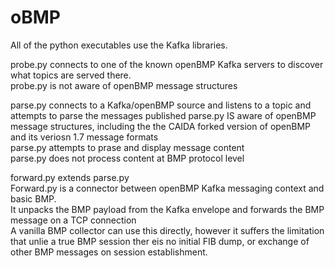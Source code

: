 # oBMP

All of the python executables use the Kafka libraries.

probe.py connects to one of the known openBMP Kafka servers to discover what topics are served there.  
probe.py is not aware of openBMP message structures

parse.py connects to a Kafka/openBMP source and listens to a topic and attempts to parse the messages published
parse.py IS aware of openBMP message structures, including the the CAIDA forked version of openBMP and its veriosn 1.7 message formats  
parse.py attempts to prase and display message content  
parse.py does not process content at BMP protocol level  

forward.py extends parse.py  
  Forward.py is a connector between openBMP Kafka messaging context and basic BMP.  
  It unpacks the BMP payload from the Kafka envelope and forwards the BMP message on a TCP connection  
  A vanilla BMP collector can use this directly, however it suffers the limitation that unlie a true BMP session ther eis no initial FIB dump, or exchange of other BMP messages on session establishment.

